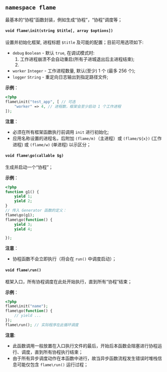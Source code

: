 ## `namespace flame`

最基本的“协程”函数封装，例如生成“协程”，“协程”调度等；

#### `void flame\init(string $title[, array $options])`
设置并初始化框架, 进程标题 `$title` 及可能的配置；目前可用选项如下:

* `debug` `Boolean` - 默认 `true`, 在调试模式时: 
	1. 工作进程崩溃不会自动重启(所有子进城退出后主进程结束);
	2.  
* `worker` `Integer` - 工作进程数量, 默认(至少) 1 个 (最多 256 个);
* `logger` `String` - 重定向日志输出到指定路径文件;


**示例**：
``` php
<?php
flame\init("test_app", [ // 可选
	"worker" => 4, // 进程数，框架会至少启动 1 个工作进程
]);
```

**注意**：
* 必须在所有框架函数执行前调用 `init` 进行初始化;
* 应用名称设置的进程名，后附加 `(flame/m)`（主进程）或 `(flame/${x})` (工作进程) 或 `(flame/w)` (单进程) 以示区分；

#### `void flame\go(callable $g)`
生成并启动一个“协程”；

**示例**：
``` PHP
<?php
function g1() {
	yield 1;
	yield 2;
}
// 传入 Generator 函数的定义：
flame\go(g1);
flame\go(function() {
	yield 3;
	yield 4;

});
```

**注意**：
* 协程函数不会立即执行（将会在 `run()` 中调度启动）；

#### `void flame\run()`
框架入口，所有协程调度在此处开始执行，直到所有“协程”结束；

**示例**：
``` PHP
<?php
flame\init("name");
flame\go(function() {
	// yield ...
});
flame\run(); // 实际程序在此循环调度
```

**注意**:
* 此函数调用一般放置在入口执行文件的最后，开始后本函数会阻塞进行协程运行、调度，直到所有协程执行结束；
* 由于所有异步调度动作在本函数中进行，故当异步函数流程发生错误时堆栈信息可能仅包含 `flame\run()` 运行过程；
